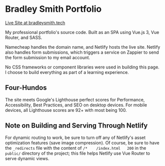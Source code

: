 # Bradley Smith Portfolio

[Live Site at bradleysmith.tech](https://bradleysmith.tech)

My professional portfolio's source code. Built as an SPA using Vue.js 3, Vue
Router, and SASS.

Namecheap handles the domain name, and Netlify hosts the live site. Netlify also
handles form submissions, which triggers a service on Zappier to send the form
submission to my email account.

No CSS frameworks or component libraries were used in building this page. I
choose to build everything as part of a learning experience.

## Four-Hundos

The site meets Google's Lighthouse perfect scores for Performance,
Accessibility, Best Practices, and SEO on desktop devices. For mobile devices,
all Lighthouse scores are 92+ with most being 100.

## Note on Building and Serving Through Netlify

For dynamic routing to work, be sure to turn off any of Netlify's
asset optimization features (save image compression). Of course, be sure to
have the `_redirects` file with the content of `/*    /index.html   200` in the
`public/` directory of the project; this file helps Netlify use Vue Router to
serve dynamic views.
